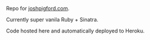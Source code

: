Repo for [joshpigford.com](http://joshpigford.com).

Currently super vanila Ruby + Sinatra.

Code hosted here and automatically deployed to Heroku.